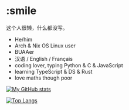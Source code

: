 # :smile

这个人很懒，什么都没写。

+ He/him
+ Arch & Nix OS Linux user
+ BUAAer
+ 汉语 / English / Français
+ coding lover, typing Python & C & JavaScript
+ learning TypeScript & DS & Rust
+ love maths though poor


[![My GitHub stats](https://github-readme-stats.vercel.app/api?username=zzzsyyy&show_icons=true)](https://github.com/zzzsyyy)

[![Top Langs](https://github-readme-stats.vercel.app/api/top-langs/?username=zzzsyyy&layout=compact&hide=HTML)](https://github.com/zzzsyyy?tab=repositories)
